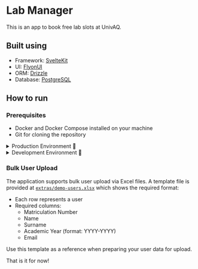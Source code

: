 # Lab Manager

This is an app to book free lab slots at UnivAQ.

## Built using

- Framework: [SvelteKit](https://kit.svelte.dev/)
- UI: [FlyonUI](https://www.flyonui.com/)
- ORM: [Drizzle](https://drizzle-orm.com/)
- Database: [PostgreSQL](https://www.postgresql.org/)

## How to run

### Prerequisites

- Docker and Docker Compose installed on your machine
- Git for cloning the repository

<details>
<summary>Production Environment 🚀</summary>

### Production Environment

This setup runs an optimized production build.

1. Clone the repository

   ```bash
   git clone https://github.com/vinaysanga/lab-man.git
   cd lab-man
   ```

2. Start production environment

   ```bash
   docker compose up --build
   ```

3. Access the application at [http://localhost:3000](http://localhost:3000)

</details>

<details>
<summary>Development Environment 🔧</summary>

### Development Environment

This setup includes hot reloading and others. For your dev needs.

#### Using Docker (Recommended)

1. Clone the repository

   ```bash
   git clone https://github.com/vinaysanga/lab-man.git
   cd lab-man
   ```

2. Start development environment with watch mode

   ```bash
   docker compose -f compose.dev.yml up --build --watch
   ```

3. Access the application at [http://localhost:5173](http://localhost:5173)

#### Features

- Hot reload enabled for both frontend and backend
- Source files are synced with containers
- Show logs for containers in the terminal
- Database runs on port 5432 (accessible within Docker network only)

#### Database Access

For development purposes, you can connect to the database using your preferred database tool with these credentials (defined in [`.env.example`](./.env.example)):

- Host: `localhost`
- Port: `5432`
- Database: `lab-man`
- Username: `postgres`
- Password: `14bM4n25`

Example connection string: `postgres://postgres:14bM4n25@localhost:5432/lab-man`

The development setup uses [`compose.dev.yml`](./compose.dev.yml) which includes:

#### Local Development (Without Docker)

```
WIP - Coming soon
```

</details>

### Bulk User Upload

The application supports bulk user upload via Excel files. A template file is provided at [`extras/demo-users.xlsx`](./extras/demo-users.xlsx) which shows the required format:

- Each row represents a user
- Required columns:
  - Matriculation Number
  - Name
  - Surname
  - Academic Year (format: YYYY-YYYY)
  - Email

Use this template as a reference when preparing your user data for upload.

That is it for now!
